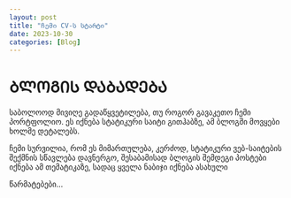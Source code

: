 ```yaml
---
layout: post
title: "ჩემი CV-ს სტარტი"
date: 2023-10-30
categories: [Blog]
---
```


# ᲑᲚᲝᲒᲘᲡ ᲓᲐᲑᲐᲓᲔᲑᲐ

საბოლოოდ მივიღე გადაწყვეტილება, თუ როგორ გავაკეთო ჩემი პორტფოლიო. ეს იქნება სტატიკური საიტი გითჰაბზე, ამ ბლოგში მოვყები ხოლმე დეტალებს.

ჩემი სურვილია, რომ ეს მიმართულება, კერძოდ, სტატიკური ვებ-საიტების შექმნის სწავლება დავნერგო, შესაბამისად ბლოგის შემდეგი პოსტები იქნება ამ თემატიკაზე, სადაც ყველა ნაბიჯი იქნება ასახული

წარმატებები...